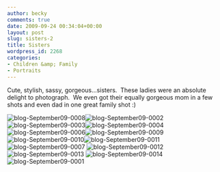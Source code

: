```yaml
---
author: becky
comments: true
date: 2009-09-24 00:34:04+00:00
layout: post
slug: sisters-2
title: Sisters
wordpress_id: 2268
categories:
- Children &amp; Family
- Portraits
---
```


Cute, stylish, sassy, gorgeous...sisters.  These ladies were an absolute delight to photograph.  We even got their equally gorgeous mom in a few shots and even dad in one great family shot :)




![blog-September09-0008](http://beta.beckyjenson.com/wp-content/uploads/2009/09/blog-September09-00083.jpg)![blog-September09-0002](http://beta.beckyjenson.com/wp-content/uploads/2009/09/blog-September09-00023.jpg) ![blog-September09-0003](http://beta.beckyjenson.com/wp-content/uploads/2009/09/blog-September09-00033.jpg)![blog-September09-0004](http://beta.beckyjenson.com/wp-content/uploads/2009/09/blog-September09-00043.jpg) ![blog-September09-0006](http://beta.beckyjenson.com/wp-content/uploads/2009/09/blog-September09-00063.jpg)![blog-September09-0009](http://beta.beckyjenson.com/wp-content/uploads/2009/09/blog-September09-00092.jpg)![blog-September09-0010](http://beta.beckyjenson.com/wp-content/uploads/2009/09/blog-September09-00102.jpg)![blog-September09-0011](http://beta.beckyjenson.com/wp-content/uploads/2009/09/blog-September09-00112.jpg)![blog-September09-0007](http://beta.beckyjenson.com/wp-content/uploads/2009/09/blog-September09-00073.jpg) ![blog-September09-0012](http://beta.beckyjenson.com/wp-content/uploads/2009/09/blog-September09-00122.jpg)![blog-September09-0013](http://beta.beckyjenson.com/wp-content/uploads/2009/09/blog-September09-00132.jpg) ![blog-September09-0014](http://beta.beckyjenson.com/wp-content/uploads/2009/09/blog-September09-00142.jpg)![blog-September09-0001](http://beta.beckyjenson.com/wp-content/uploads/2009/09/blog-September09-00013.jpg)
